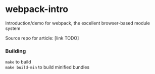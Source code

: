 webpack-intro
=============

Introduction/demo for webpack, the excellent browser-based module system

Source repo for article: [link TODO]

### Building
```make``` to build  
```make build-min``` to build minified bundles
